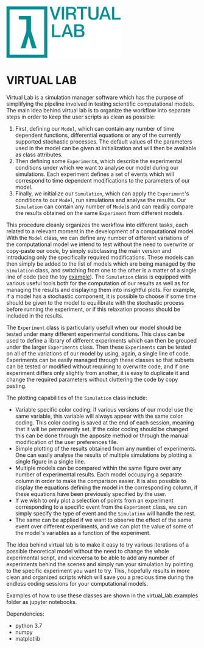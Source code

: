 <img src="logo/1@2x.png" alt="Virtual Lab logo" width="300"/>

# VIRTUAL LAB

Virtual Lab is a simulation manager software which has the purpose of simplifying the pipeline involved in testing scientific computational models. The main idea behind virtual lab is to organize the workflow into separate steps in order to keep the user scripts as clean as possible:
1. First, defining our `Model`, which can contain any number of time dependent functions, differential equations or any of the currently supported stochastic processes. The default values of the parameters used in the model can be given at initialization and will then be available as class attributes.
2. Then defining some `Experiment`s, which describe the experimental conditions under which we want to analyse our model during our simulations. Each experiment defines a set of events which will correspond to time dependent modifications to the parameters of our model.
3. Finally, we initialize our `Simulation`, which can apply the `Experiment`'s conditions to our `Model`, run simulations and analyse the results. Our `Simulation` can contain any number of `Model`s and can readily compare the results obtained on the same `Experiment` from different models.

This procedure cleanly organizes the workflow into different tasks, each related to a relevant moment in the development of a computational model. With the `Model` class, we can define any number of different variations of the computational model we intend to test without the need to overwrite or copy-paste our code, by simply subclassing the main version and introducing only the specifically required modifications. These models can then simply be added to the list of models which are being managed by the `Simulation` class, and switching from one to the other is a matter of a single line of code (see the toy [example](https://github.com/ngr-francesco/virtual_lab/blob/main/examples/toy_example.ipynb)). The `Simulation` class is equipped with various useful tools both for the computation of our results as well as for managing the results and displaying them into insightful plots. For example, if a model has a stochastic component, it is possible to choose if some time should be given to the model to equilibrate with the stochastic process before running the experiment, or if this relaxation process should be included in the results. 

The `Experiment` class is particularly usefull when our model should be tested under many different experimental conditions. This class can be used to define a library of different experiments which can then be grouped under the larger `Experiments` class. Then these `Experiments` can be tested on all of the variations of our model by using, again, a single line of code. Experiments can be easily managed through these classes so that subsets can be tested or modified without requiring to overwrite code, and if one experiment differs only slightly from another, it is easy to duplicate it and change the required parameters without cluttering the code by copy pasting.

The plotting capabilities of the `Simulation` class include:

- Variable specific color coding: if various versions of our model use the same variable, this variable will always appear with the same color coding. This color coding is saved at the end of each session, meaning that it will be permanently set. If the color coding should be changed this can be done through the apposite method or through the manual modification of the user preferences file.
- Simple plotting of the results obtained from any number of experiments. One can easily analyse the results of multiple simulations by plotting a single figure in a single line. 
- Multiple models can be compared within the same figure over any number of experimental results. Each model occupying a separate column in order to make the comparison easier. It is also possible to display the equations defining the model in the corresponding column, if these equations have been previously specified by the user.
- If we wish to only plot a selection of points from an experiment corresponding to a specific event from the `Experiment` class, we can simply specify the type of event and the `Simulation` will handle the rest. 
- The same can be applied if we want to observe the effect of the same event over different experiments, and we can plot the value of some of the model's variables as a function of the experiment.


The idea behind virtual lab is to make it easy to try various iterations of a possible theoretical model without the need to change the whole experimental script, and viceversa to be able to add any number of experiments behind the scenes and simply run your simulation by pointing to the specific experiment you want to try. 
This, hopefully results in more clean and organized scripts which will save you a precious time during the endless coding sessions for your computational models.

Examples of how to use these classes are shown in the virtual_lab.examples folder as jupyter notebooks.

Dependencies:
- python 3.7
- numpy
- matplotlib
